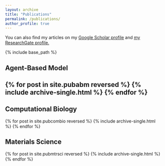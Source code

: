 ```yaml
---
layout: archive
title: "Publications"
permalink: /publications/
author_profile: true
---
```


You can also find my articles on my <u><a href="https://scholar.google.com/citations?hl=en&user=y3xCsdkAAAAJ">Google Scholar profile</a></u> and <u><a href="https://www.researchgate.net/profile/Israr_Bin_M_Ibrahim">my ResearchGate profile</a>.</u>

{% include base_path %}

Agent-Based Model
------
{% for post in site.pubabm reversed %}
  {% include archive-single.html %}
{% endfor %}
------------------------------------------------------------
Computational Biology
------
{% for post in site.pubcombio reversed %}
  {% include archive-single.html %}
{% endfor %}

Materials Science
------
{% for post in site.pubmtrsci reversed %}
  {% include archive-single.html %}
{% endfor %}

